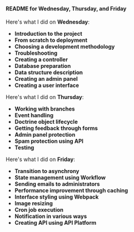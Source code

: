 #### README for Wednesday, Thursday, and Friday

Here's what I did on **Wednesday**:

- **Introduction to the project**
- **From scratch to deployment**
- **Choosing a development methodology**
- **Troubleshooting**
- **Creating a controller**
- **Database preparation**
- **Data structure description**
- **Creating an admin panel**
- **Creating a user interface**

Here's what I did on **Thursday**:

- **Working with branches**
- **Event handling**
- **Doctrine object lifecycle**
- **Getting feedback through forms**
- **Admin panel protection**
- **Spam protection using API**
- **Testing**

Here's what I did on **Friday**:

- **Transition to asynchrony**
- **State management using Workflow**
- **Sending emails to administrators**
- **Performance improvement through caching**
- **Interface styling using Webpack**
- **Image resizing**
- **Cron job execution**
- **Notification in various ways**
- **Creating API using API Platform**
